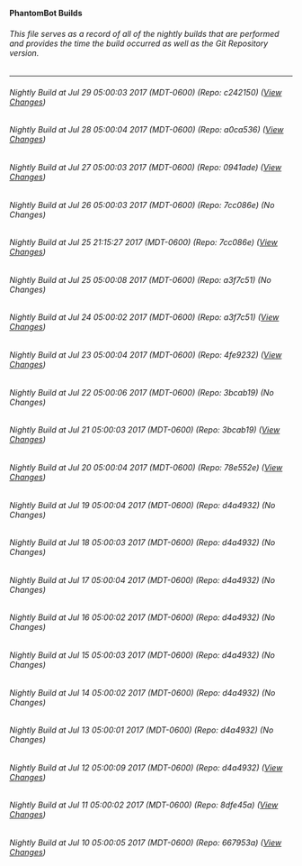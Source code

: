 **PhantomBot Builds**

###### This file serves as a record of all of the nightly builds that are performed and provides the time the build occurred as well as the Git Repository version.
-------------------------------------------------------------------------------------------------------------
###### Nightly Build at Jul 29 05:00:03 2017 (MDT-0600) (Repo: c242150) ([View Changes](https://github.com/PhantomBot/PhantomBot/compare/a0ca536...c242150))
###### Nightly Build at Jul 28 05:00:04 2017 (MDT-0600) (Repo: a0ca536) ([View Changes](https://github.com/PhantomBot/PhantomBot/compare/0941ade...a0ca536))
###### Nightly Build at Jul 27 05:00:03 2017 (MDT-0600) (Repo: 0941ade) ([View Changes](https://github.com/PhantomBot/PhantomBot/compare/7cc086e...0941ade))
###### Nightly Build at Jul 26 05:00:03 2017 (MDT-0600) (Repo: 7cc086e) (No Changes)
###### Nightly Build at Jul 25 21:15:27 2017 (MDT-0600) (Repo: 7cc086e) ([View Changes](https://github.com/PhantomBot/PhantomBot/compare/a3f7c51...7cc086e))
###### Nightly Build at Jul 25 05:00:08 2017 (MDT-0600) (Repo: a3f7c51) (No Changes)
###### Nightly Build at Jul 24 05:00:02 2017 (MDT-0600) (Repo: a3f7c51) ([View Changes](https://github.com/PhantomBot/PhantomBot/compare/4fe9232...a3f7c51))
###### Nightly Build at Jul 23 05:00:04 2017 (MDT-0600) (Repo: 4fe9232) ([View Changes](https://github.com/PhantomBot/PhantomBot/compare/3bcab19...4fe9232))
###### Nightly Build at Jul 22 05:00:06 2017 (MDT-0600) (Repo: 3bcab19) (No Changes)
###### Nightly Build at Jul 21 05:00:03 2017 (MDT-0600) (Repo: 3bcab19) ([View Changes](https://github.com/PhantomBot/PhantomBot/compare/78e552e...3bcab19))
###### Nightly Build at Jul 20 05:00:04 2017 (MDT-0600) (Repo: 78e552e) ([View Changes](https://github.com/PhantomBot/PhantomBot/compare/d4a4932...78e552e))
###### Nightly Build at Jul 19 05:00:04 2017 (MDT-0600) (Repo: d4a4932) (No Changes)
###### Nightly Build at Jul 18 05:00:03 2017 (MDT-0600) (Repo: d4a4932) (No Changes)
###### Nightly Build at Jul 17 05:00:04 2017 (MDT-0600) (Repo: d4a4932) (No Changes)
###### Nightly Build at Jul 16 05:00:02 2017 (MDT-0600) (Repo: d4a4932) (No Changes)
###### Nightly Build at Jul 15 05:00:03 2017 (MDT-0600) (Repo: d4a4932) (No Changes)
###### Nightly Build at Jul 14 05:00:02 2017 (MDT-0600) (Repo: d4a4932) (No Changes)
###### Nightly Build at Jul 13 05:00:01 2017 (MDT-0600) (Repo: d4a4932) (No Changes)
###### Nightly Build at Jul 12 05:00:09 2017 (MDT-0600) (Repo: d4a4932) ([View Changes](https://github.com/PhantomBot/PhantomBot/compare/8dfe45a...d4a4932))
###### Nightly Build at Jul 11 05:00:02 2017 (MDT-0600) (Repo: 8dfe45a) ([View Changes](https://github.com/PhantomBot/PhantomBot/compare/667953a...8dfe45a))
###### Nightly Build at Jul 10 05:00:05 2017 (MDT-0600) (Repo: 667953a) ([View Changes](https://github.com/PhantomBot/PhantomBot/compare/8876d9a...667953a))
